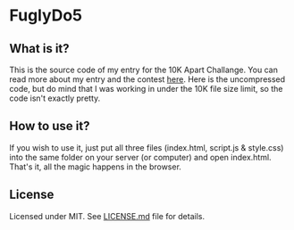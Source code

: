 # FuglyDo5

## What is it?
This is the source code of my entry for the 10K Apart Challange. You can read more about my entry and the contest [here](http://hancic.info/10k-apart-challenge "FulgyDo5 and 10K Apart challenge"). Here is the uncompressed code, but do mind that I was working in under the 10K file size limit, so the code isn't exactly pretty.

## How to use it?
If you wish to use it, just put all three files (index.html, script.js & style.css) into the same folder on your server (or computer) and open index.html. That's it, all the magic happens in the browser.

## License
Licensed under MIT. See [LICENSE.md](https://github.com/janhancic/fuglydo5/blob/master/LICENSE.md) file for details.